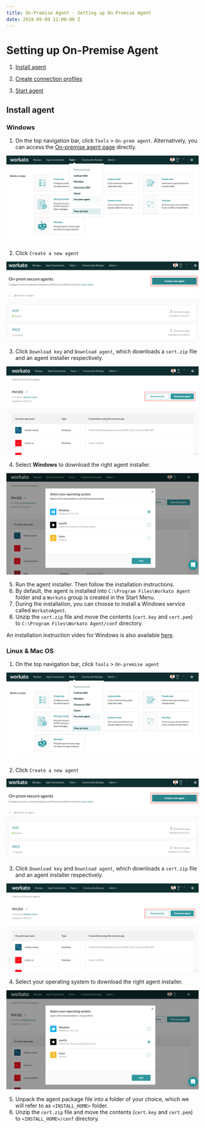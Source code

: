 ```yaml
---
title: On-Premise Agent - Setting up On-Premise Agent
date: 2018-05-09 12:00:00 Z
---
```


# Setting up On-Premise Agent

1) [Install agent](#install-agent)

2) [Create connection profiles](#create-connection-profiles)

3) [Start agent](#start-agent)

## Install agent
### Windows
1) On the top navigation bar, click `Tools` > `On-prem agent`. Alternatively, you can access the [On-premise agent page](https://www.workato.com/secure_agents) directly.

![On-premise option](/assets/images/on-prem/navigate-to-opa.png)

2) Click `Create a new agent`

![On-premise option](/assets/images/on-prem/create-opa.png)

3) Click `Download key` and `Download agent`, which downloads a `cert.zip` file and an agent installer respectively.

![On-premise option](/assets/images/on-prem/download-key-and-agent.png)

4) Select **Windows** to download the right agent installer.

![On-premise option](/assets/images/on-prem/windows-os.png)

5) Run the agent installer. Then follow the installation instructions.
6) By default, the agent is installed into `C:\Program Files\Workato Agent` folder and a `Workato` group is created in the Start Menu.
7) During the installation, you can choose to install a Windows service called `WorkatoAgent`.
8) Unzip the `cert.zip` file and move the contents (`cert.key` and `cert.pem`) to `C:\Program Files\Workato Agent/conf` directory.

An installation instruction video for Windows is also available [here](https://www.youtube.com/watch?v=Pu3GCk7OY6Q&feature=youtu.be).

### Linux & Mac OS
1) On the top navigation bar, click `Tools` > `On-premise agent`

![On-premise option](/assets/images/on-prem/navigate-to-opa.png)

2) Click `Create a new agent`

![On-premise option](/assets/images/on-prem/create-opa.png)

3) Click `Download key` and `Download agent`, which downloads a `cert.zip` file and an agent installer respectively.

![On-premise option](/assets/images/on-prem/download-key-and-agent.png)

4) Select your operating system to download the right agent installer.

![On-premise option](/assets/images/on-prem/mac-os.png)

5) Unpack the agent package file into a folder of your choice, which we will refer to as `<INSTALL_HOME>` folder.
6) Unzip the `cert.zip` file and move the contents (`cert.key` and `cert.pem`) to `<INSTALL_HOME>/conf` directory.
